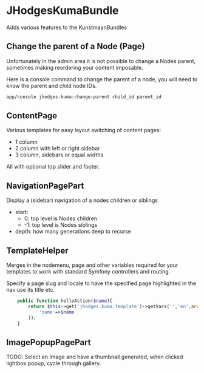 # JHodgesKumaBundle

Adds various features to the KunstmaanBundles

## Change the parent of a Node (Page)

Unfortunately in the admin area it is not possible to change a Nodes parent, sometimes making reordering your content imposable.

Here is a console command to change the parent of a node, you will need to know the parent and child node IDs.

```bash
app/console jhodges:kuma:change-parent child_id parent_id
```

## ContentPage

Various templates for easy layout switching of content pages:

* 1 column
* 2 column with left or right sidebar
* 3 column, sidebars or equal widths

All with optional top slider and footer.

## NavigationPagePart

Display a (sidebar) navigation of a nodes children or siblings

* start:
	* 0: top level is Nodes children
	* -1: top level is Nodes siblings
* depth: how many generations deep to recurse

## TemplateHelper

Merges in the nodemenu, page and other variables required for your templates to work with standard Symfony controllers and routing.

Specify a page slug and locale to have the specified page highlighted in the nav use its title etc.

```php
	public function helloAction($name){
		return $this->get('jhodges.kuma.template')->getVars('','en',array(
			'name'=>$name
		));
	}
```

## ImagePopupPagePart

TODO: Select an Image and have a thumbnail generated, when clicked lightbox popup, cycle through gallery.
